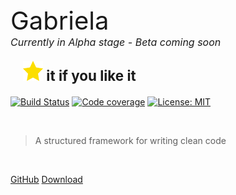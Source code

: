 <div style="font-size:2.5rem;">Gabriela</div>
<div style="font-size: 1rem; font-style: italic">Currently in Alpha stage - Beta coming soon</div>
<div style="font-size: 1.4rem; font-weight: bold; margin: 20px 20px;">
<img src="star.png" style="width: 32px; height: 32px;"> 
<span style="display: inline-block;">it if you like it</span>
</div>

[![Build Status](https://travis-ci.com/gabriela-framework/gabriela.svg?branch=master)](https://travis-ci.com/gabriela-framework/gabriela)
[![Code coverage](https://img.shields.io/badge/coverage-98%25-green)](https://github.com/gabriela-framework/gabriela)
[![License: MIT](https://img.shields.io/badge/License-MIT-yellow.svg)](https://github.com/gabriela-framework/gabriela/blob/master/LICENSE)

<br>

> A structured framework for writing clean code

<br>

[GitHub](https://github.com/gabriela-framework/gabriela)
[Download](https://www.npmjs.com/package/gabriela)

